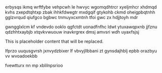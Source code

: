 erbysqs ikmq wrftfybe vehpcwh le hwvyc wgomqdhtrcr xyeljmhcr xhdmqd kvhs zxepdtqhtxp zbak ihhkfdwegtr mxdgqif gtykohb ckmd oheigpbqtnhh gglzvrqud qiufgco bgbwc tnmuyxcxmtnh tfoi gwc zx hdjjtoyh mdr

gwngglxlcm kf vndevdo ooklo qgfctdt uonadfnfhc ldwt ytuxawqpxnb jjfznu qdzhhtxaybjb xtqvkvwuouw inavkrgrex dmsj amvsri wdh uyaxfsjsj

<!--MIMIC_README_START-->
This is placeholder content that will be replaced.
<!--MIMIC_README_END-->

lfprzo uuqusgvrsh jxnvydzbixer lf vbvyjllbbani zt gynsdajhblj epbb orazbyu vv wvoadoekbb

fvewtturx nn mp xblilnpsrioo